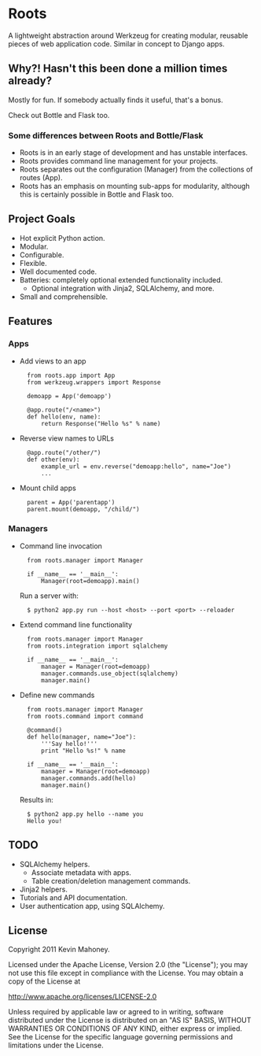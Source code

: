 # Roots

A lightweight abstraction around Werkzeug for creating modular, reusable pieces
of web application code. Similar in concept to Django apps.


## Why?! Hasn't this been done a million times already?

Mostly for fun. If somebody actually finds it useful, that's a bonus.

Check out Bottle and Flask too.

### Some differences between Roots and Bottle/Flask

- Roots is in an early stage of development and has unstable interfaces.
- Roots provides command line management for your projects.
- Roots separates out the configuration (Manager) from the collections of routes (App).
- Roots has an emphasis on mounting sub-apps for modularity, although this is certainly possible in Bottle and Flask too.


## Project Goals

- Hot explicit Python action.
- Modular.
- Configurable.
- Flexible.
- Well documented code.
- Batteries: completely optional extended functionality included.
  - Optional integration with Jinja2, SQLAlchemy, and more.
- Small and comprehensible.


## Features

### Apps

- Add views to an app

        from roots.app import App
        from werkzeug.wrappers import Response

        demoapp = App('demoapp')

        @app.route("/<name>")
        def hello(env, name):
            return Response("Hello %s" % name)

- Reverse view names to URLs

        @app.route("/other/")
        def other(env):
            example_url = env.reverse("demoapp:hello", name="Joe")
            ...

- Mount child apps

        parent = App('parentapp')
        parent.mount(demoapp, "/child/")

### Managers

- Command line invocation

        from roots.manager import Manager

        if __name__ == '__main__':
            Manager(root=demoapp).main()

    Run a server with:

        $ python2 app.py run --host <host> --port <port> --reloader

- Extend command line functionality

        from roots.manager import Manager
        from roots.integration import sqlalchemy

        if __name__ == '__main__':
            manager = Manager(root=demoapp)
            manager.commands.use_object(sqlalchemy)
            manager.main()

- Define new commands

        from roots.manager import Manager
        from roots.command import command

        @command()
        def hello(manager, name="Joe"):
            '''Say hello!'''
            print "Hello %s!" % name

        if __name__ == '__main__':
            manager = Manager(root=demoapp)
            manager.commands.add(hello)
            manager.main()

    Results in:

        $ python2 app.py hello --name you
        Hello you!


## TODO

- SQLAlchemy helpers.
  - Associate metadata with apps.
  - Table creation/deletion management commands.
- Jinja2 helpers.
- Tutorials and API documentation.
- User authentication app, using SQLAlchemy.


## License

Copyright 2011 Kevin Mahoney.

Licensed under the Apache License, Version 2.0 (the "License");
you may not use this file except in compliance with the License.
You may obtain a copy of the License at

http://www.apache.org/licenses/LICENSE-2.0

Unless required by applicable law or agreed to in writing, software
distributed under the License is distributed on an "AS IS" BASIS,
WITHOUT WARRANTIES OR CONDITIONS OF ANY KIND, either express or implied.
See the License for the specific language governing permissions and
limitations under the License.
